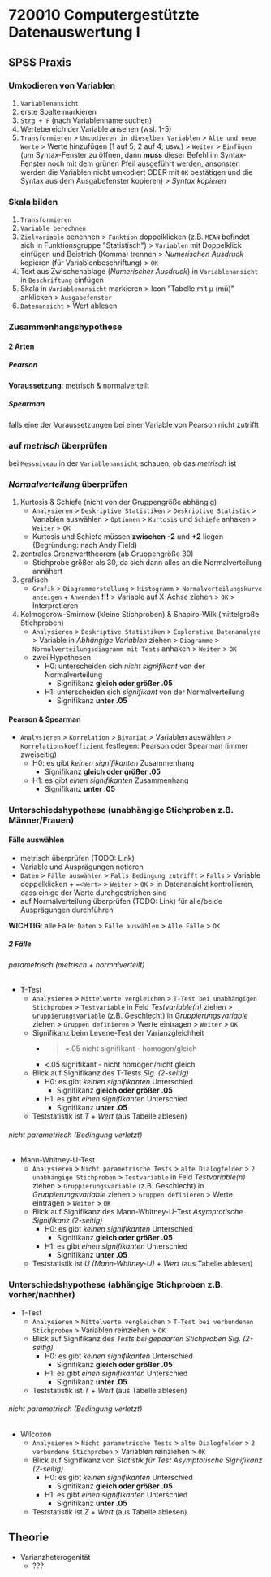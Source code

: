 # 720010 Computergestützte Datenauswertung I

## SPSS Praxis
### Umkodieren von Variablen
1. `Variablenansicht`
2. erste Spalte markieren
3. `Strg + F` (nach Variablenname suchen)
4. Wertebereich der Variable ansehen (wsl. 1-5)
5. `Transformieren` > `Umcodieren in dieselben Variablen` > `Alte und neue Werte` > Werte hinzufügen (1 auf 5; 2 auf 4; usw.) > `Weiter` > `Einfügen` (um Syntax-Fenster zu öffnen, dann **muss** dieser Befehl im Syntax-Fenster noch mit dem grünen Pfeil ausgeführt werden, ansonsten werden die Variablen nicht umkodiert ODER mit `OK` bestätigen und die Syntax aus dem Ausgabefenster kopieren) > *Syntax kopieren*

### Skala bilden
1. `Transformieren`
2. `Variable berechnen`
3. `Zielvariable` benennen > `Funktion` doppelklicken (z.B. `MEAN` befindet sich in Funktionsgruppe "Statistisch") > `Variablen` mit Doppelklick einfügen und Beistrich (Komma) trennen > *Numerischen Ausdruck* kopieren (für Variablenbeschriftung) > `OK`
4. Text aus Zwischenablage (*Numerischer Ausdruck*) in `Variablenansicht` in `Beschriftung` einfügen
5. Skala in `Variablenansicht` markieren > Icon "Tabelle mit µ (mü)" anklicken > `Ausgabefenster`
6. `Datenansicht` > Wert ablesen

### Zusammenhangshypothese

#### 2 Arten
##### Pearson
**Voraussetzung**: metrisch & normalverteilt
##### Spearman
falls eine der Voraussetzungen bei einer Variable von Pearson nicht zutrifft

### auf *metrisch* überprüfen
bei `Messniveau` in der `Variablenansicht` schauen, ob das *metrisch* ist

### *Normalverteilung* überprüfen
1. Kurtosis & Schiefe (nicht von der Gruppengröße abhängig)
   - `Analysieren` > `Deskriptive Statistiken` > `Deskriptive Statistik` > Variablen auswählen > `Optionen` > `Kurtosis` und `Schiefe` anhaken > `Weiter` > `OK`
   - Kurtosis und Schiefe müssen **zwischen** **-2** und **+2** liegen (Begründung: nach Andy Field)
2. zentrales Grenzwerttheorem (ab Gruppengröße 30)
   - Stichprobe größer als 30, da sich dann alles an die Normalverteilung annähert
3. grafisch
   - `Grafik` > `Diagrammerstellung` > `Histogramm` > `Normalverteilungskurve anzeigen` + `Anwenden` **!!!** > Variable auf X-Achse ziehen > `OK` > Interpretieren
4. Kolmogorow-Smirnow (kleine Stichproben) & Shapiro-Wilk (mittelgroße Stichproben)
   - `Analysieren` > `Deskriptive Statistiken` > `Explorative Datenanalyse` > Variable in *Abhängige Variablen* ziehen > `Diagramme` > `Normalverteilungsdiagramm mit Tests` anhaken > `Weiter` > `OK`
   - zwei Hypothesen
     - H0: unterscheiden sich *nicht signifikant* von der Normalverteilung
       - Signifikanz **gleich oder größer .05**
     - H1: unterscheiden sich *signifikant* von der Normalverteilung
       - Signifikanz **unter .05**

#### Pearson & Spearman
- `Analysieren` > `Korrelation` > `Bivariat` > Variablen auswählen > `Korrelationskoeffizient` festlegen: Pearson oder Spearman (immer zweiseitig)
  - H0: es gibt *keinen signifikanten* Zusammenhang
    - Signifikanz **gleich oder größer .05**
  - H1: es gibt *einen signifikanten* Zusammenhang
    - Signifikanz **unter .05**


### Unterschiedshypothese (unabhängige Stichproben z.B. Männer/Frauen)
#### Fälle auswählen
- metrisch überprüfen (TODO: Link)
- Variable und Ausprägungen notieren
- `Daten` > `Fälle auswählen` > `Falls Bedingung zutrifft` > `Falls` > Variable doppelklicken + `=<Wert>` > `Weiter` > `OK` > in Datenansicht kontrollieren, dass einige der Werte durchgestrichen sind
- auf Normalverteilung überprüfen (TODO: Link) für alle/beide Ausprägungen durchführen

**WICHTIG**: alle Fälle: `Daten` > `Fälle auswählen` > `Alle Fälle` > `OK`

##### 2 Fälle
###### parametrisch (metrisch + normalverteilt)
- T-Test
   - `Analysieren` > `Mittelwerte vergleichen` > `T-Test bei unabhängigen Stichproben` > `Testvariable` in Feld *Testvariable(n)* ziehen > `Gruppierungsvariable` (z.B. Geschlecht) in *Gruppierungsvariable* ziehen > `Gruppen definieren` > Werte eintragen > `Weiter` > `OK`
  - Signifikanz beim Levene-Test der Varianzgleichheit
    - >=.05 nicht signifikant - homogen/gleich 
    - <.05 signifikant - nicht homogen/nicht gleich
  - Blick auf Signifikanz des T-Tests *Sig. (2-seitig)*
     - H0: es gibt *keinen signifikanten* Unterschied
       - Signifikanz **gleich oder größer .05**
     - H1: es gibt *einen signifikanten* Unterschied
       - Signifikanz **unter .05**
  - Teststatistik ist *T* + *Wert* (aus Tabelle ablesen)
  
###### nicht parametrisch (Bedingung verletzt)
- Mann-Whitney-U-Test
   - `Analysieren` > `Nicht parametrische Tests` > `alte Dialogfelder` > `2 unabhängige Stichproben` > `Testvariable` in Feld *Testvariable(n)* ziehen > `Gruppierungsvariable` (z.B. Geschlecht) in *Gruppierungsvariable* ziehen > `Gruppen definieren` > Werte eintragen > `Weiter` > `OK`
   - Blick auf Signifikanz des Mann-Whitney-U-Test *Asymptotische Signifikanz (2-seitig)*
     - H0: es gibt *keinen signifikanten* Unterschied
       - Signifikanz **gleich oder größer .05**
     - H1: es gibt *einen signifikanten* Unterschied
       - Signifikanz **unter .05**
   - Teststatistik ist *U (Mann-Whitney-U)* + *Wert* (aus Tabelle ablesen)

### Unterschiedshypothese (abhängige Stichproben z.B. vorher/nachher)
- T-Test
   - `Analysieren` > `Mittelwerte vergleichen` > `T-Test bei verbundenen Stichproben` > Variablen reinziehen > `OK`
  - Blick auf Signifikanz des *Tests bei gepaarten Stichproben* *Sig. (2-seitig)*
     - H0: es gibt *keinen signifikanten* Unterschied
       - Signifikanz **gleich oder größer .05**
     - H1: es gibt *einen signifikanten* Unterschied
       - Signifikanz **unter .05**
  - Teststatistik ist *T* + *Wert* (aus Tabelle ablesen)
  
###### nicht parametrisch (Bedingung verletzt)
- Wilcoxon
   - `Analysieren` > `Nicht parametrische Tests` > `alte Dialogfelder` > `2 verbundene Stichproben` > Variablen reinziehen > `OK`
   - Blick auf Signifikanz von *Statistik für Test* *Asymptotische Signifikanz (2-seitig)*
     - H0: es gibt *keinen signifikanten* Unterschied
       - Signifikanz **gleich oder größer .05**
     - H1: es gibt *einen signifikanten* Unterschied
       - Signifikanz **unter .05**
   - Teststatistik ist *Z* + *Wert* (aus Tabelle ablesen)



## Theorie
- Varianzheterogenität
  - ???
